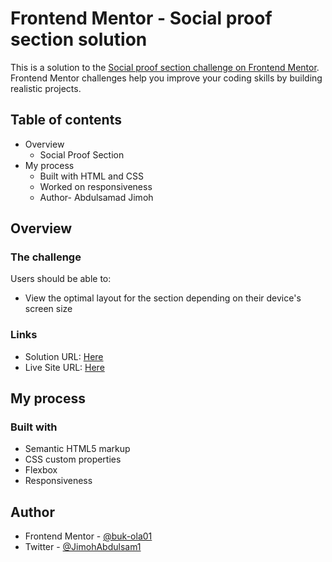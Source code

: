# Frontend Mentor - Social proof section solution

This is a solution to the [Social proof section challenge on Frontend Mentor](https://www.frontendmentor.io/challenges/social-proof-section-6e0qTv_bA). Frontend Mentor challenges help you improve your coding skills by building realistic projects.

## Table of contents

-    Overview
     -    Social Proof Section
-    My process
     -    Built with HTML and CSS
     -    Worked on responsiveness
     -    Author- Abdulsamad Jimoh

## Overview

### The challenge

Users should be able to:

-    View the optimal layout for the section depending on their device's screen size

### Links

-    Solution URL: [Here](https://github.com/buk-ola01/Social-Proof-Section)
-    Live Site URL: [Here](https://buk-ola01.github.io/Social-Proof-Section/)

## My process

### Built with

-    Semantic HTML5 markup
-    CSS custom properties
-    Flexbox
-    Responsiveness

## Author
-    Frontend Mentor - [@buk-ola01](https://www.frontendmentor.io/profile/buk-ola01)
-    Twitter - [@JimohAbdulsam1](https://www.twitter.com/JimohAbdulsam1)
